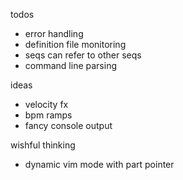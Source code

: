 todos

- error handling
- definition file monitoring
- seqs can refer to other seqs
- command line parsing

ideas

- velocity fx
- bpm ramps
- fancy console output

wishful thinking

- dynamic vim mode with part pointer
